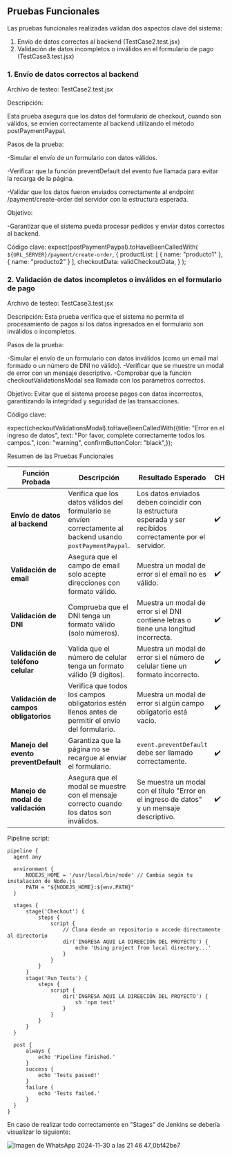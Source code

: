 ## Pruebas Funcionales
Las pruebas funcionales realizadas validan dos aspectos clave del sistema:

1. Envío de datos correctos al backend (TestCase2.test.jsx)
2. Validación de datos incompletos o inválidos en el formulario de pago (TestCase3.test.jsx)

### 1. Envío de datos correctos al backend

Archivo de testeo: TestCase2.test.jsx

Descripción:

Esta prueba asegura que los datos del formulario de checkout, cuando son válidos, se envíen correctamente al backend utilizando el método postPaymentPaypal.

Pasos de la prueba:

-Simular el envío de un formulario con datos válidos.

-Verificar que la función preventDefault del evento fue llamada para evitar la recarga de la página.

-Validar que los datos fueron enviados correctamente al endpoint /payment/create-order del servidor con la estructura esperada.

Objetivo:

-Garantizar que el sistema pueda procesar pedidos y enviar datos correctos al backend.

Código clave:
                expect(postPaymentPaypal).toHaveBeenCalledWith(
                  `${URL_SERVER}/payment/create-order`,
                  {
                    productList: [ { name: "producto1" }, { name: "producto2" } ],
                    checkoutData: validCheckoutData,
                  }
                );
### 2. Validación de datos incompletos o inválidos en el formulario de pago
Archivo de testeo: TestCase3.test.jsx

Descripción:
Esta prueba verifica que el sistema no permita el procesamiento de pagos si los datos ingresados en el formulario son inválidos o incompletos.

Pasos de la prueba:

-Simular el envío de un formulario con datos inválidos (como un email mal formado o un número de DNI no válido).
-Verificar que se muestre un modal de error con un mensaje descriptivo.
-Comprobar que la función checkoutValidationsModal sea llamada con los parámetros correctos.

Objetivo:
Evitar que el sistema procese pagos con datos incorrectos, garantizando la integridad y seguridad de las transacciones.

Código clave:

expect(checkoutValidationsModal).toHaveBeenCalledWith({title: "Error en el ingreso de datos", text: "Por favor, complete correctamente todos los campos.", icon: "warning", confirmButtonColor: "black",});
                
Resumen de las Pruebas Funcionales

| **Función Probada**                     | **Descripción**                                                                                           | **Resultado Esperado**                                                                                  | **CHECK** |
|-----------------------------------------|-----------------------------------------------------------------------------------------------------------|----------------------------------------------------------------------------------------------------------|-----------|
| **Envío de datos al backend**           | Verifica que los datos válidos del formulario se envíen correctamente al backend usando `postPaymentPaypal`. | Los datos enviados deben coincidir con la estructura esperada y ser recibidos correctamente por el servidor. | ✔️        |
| **Validación de email**                 | Asegura que el campo de email solo acepte direcciones con formato válido.                                  | Muestra un modal de error si el email no es válido.                                                      | ✔️        |
| **Validación de DNI**                   | Comprueba que el DNI tenga un formato válido (solo números).                                               | Muestra un modal de error si el DNI contiene letras o tiene una longitud incorrecta.                      | ✔️        |
| **Validación de teléfono celular**      | Valida que el número de celular tenga un formato válido (9 dígitos).                                       | Muestra un modal de error si el número de celular tiene un formato incorrecto.                            | ✔️        |
| **Validación de campos obligatorios**   | Verifica que todos los campos obligatorios estén llenos antes de permitir el envío del formulario.          | Muestra un modal de error si algún campo obligatorio está vacío.                                          | ✔️        |
| **Manejo del evento preventDefault**    | Garantiza que la página no se recargue al enviar el formulario.                                            | `event.preventDefault` debe ser llamado correctamente.                                                    | ✔️        |
| **Manejo de modal de validación**       | Asegura que el modal se muestre con el mensaje correcto cuando los datos son inválidos.                    | Se muestra un modal con el título "Error en el ingreso de datos" y un mensaje descriptivo.                | ✔️        |

Pipeline script:

    pipeline {
      agent any
  
      environment {
          NODEJS_HOME = '/usr/local/bin/node' // Cambia según tu instalación de Node.js
          PATH = "${NODEJS_HOME}:${env.PATH}"
      }
  
      stages {
          stage('Checkout') {
              steps {
                  script {
                      // Clona desde un repositorio o accede directamente al directorio
                      dir('INGRESA AQUI LA DIREECIÓN DEL PROYECTO') {
                          echo 'Using project from local directory...'
                      }
                  }
              }
          }
          stage('Run Tests') {
              steps {
                  script {
                      dir('INGRESA AQUI LA DIREECIÓN DEL PROYECTO') {
                          sh 'npm test'
                      }
                  }
              }
          }
      }
  
      post {
          always {
              echo 'Pipeline finished.'
          }
          success {
              echo 'Tests passed!'
          }
          failure {
              echo 'Tests failed.'
          }
      }
    }
En caso de realizar todo correctamente en "Stages" de Jenkins se debería visualizar lo siguiente:

![Imagen de WhatsApp 2024-11-30 a las 21 46 47_0bf42be7](https://github.com/user-attachments/assets/2caeb564-edc7-4f29-902d-5db7071c0d1e)
